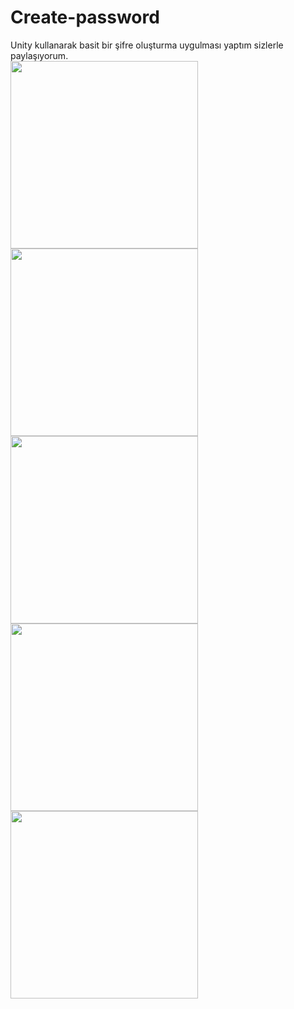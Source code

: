# Create-password
Unity kullanarak basit bir şifre oluşturma uygulması yaptım sizlerle paylaşıyorum. </br>
<img src="https://github.com/SabanTprk/Create-password-project/blob/main/G%C3%B6rseller/Screenshot_2023-12-20-12-48-11-890_com.DefaultCompany.Password.jpg" width="300">
<img src="https://github.com/SabanTprk/Create-password-project/blob/main/G%C3%B6rseller/Screenshot_2023-12-20-12-48-20-758_com.DefaultCompany.Password.jpg" width="300">
<img src="https://github.com/SabanTprk/Create-password-project/blob/main/G%C3%B6rseller/Screenshot_2023-12-20-12-48-28-335_com.DefaultCompany.Password.jpg" width="300">
<img src="https://github.com/SabanTprk/Create-password-project/blob/main/G%C3%B6rseller/Screenshot_2023-12-20-12-48-31-313_com.DefaultCompany.Password.jpg" width="300">
<img src="https://github.com/SabanTprk/Create-password-project/blob/main/G%C3%B6rseller/Screenshot_2023-12-20-12-49-09-285_com.DefaultCompany.Password.jpg" width="300">
